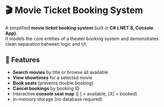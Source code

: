 # 🎬 Movie Ticket Booking System

A simplified **movie ticket booking system** built in **C# (.NET 8, Console App)**.  
It models the core entities of a theater booking system and demonstrates clean separation between logic and UI.


## 🚀 Features
- **Search movies** by title or browse all available
- **View showtimes** for a selected movie
- **Book seats** (prevents double booking)
- **Cancel bookings** by booking ID
- Interactive **console seat map** ([ ] = available, [X] = booked)
- In-memory storage (no database required)
